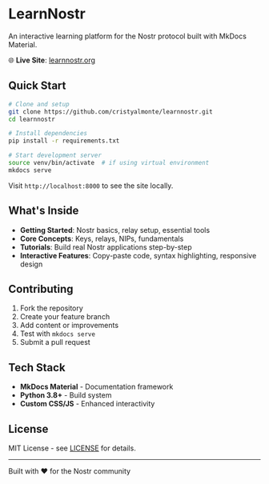 # LearnNostr

An interactive learning platform for the Nostr protocol built with MkDocs Material.

🌐 **Live Site**: [learnnostr.org](https://learnnostr.org)

## Quick Start

```bash
# Clone and setup
git clone https://github.com/cristyalmonte/learnnostr.git
cd learnnostr

# Install dependencies
pip install -r requirements.txt

# Start development server
source venv/bin/activate  # if using virtual environment
mkdocs serve
```

Visit `http://localhost:8000` to see the site locally.

## What's Inside

- **Getting Started**: Nostr basics, relay setup, essential tools
- **Core Concepts**: Keys, relays, NIPs, fundamentals
- **Tutorials**: Build real Nostr applications step-by-step
- **Interactive Features**: Copy-paste code, syntax highlighting, responsive design

## Contributing

1. Fork the repository
2. Create your feature branch
3. Add content or improvements
4. Test with `mkdocs serve`
5. Submit a pull request

## Tech Stack

- **MkDocs Material** - Documentation framework
- **Python 3.8+** - Build system
- **Custom CSS/JS** - Enhanced interactivity

## License

MIT License - see [LICENSE](LICENSE) for details.

---

Built with ❤️ for the Nostr community
